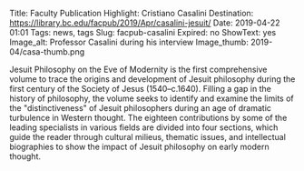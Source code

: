 Title: Faculty Publication Highlight: Cristiano Casalini
Destination: https://library.bc.edu/facpub/2019/Apr/casalini-jesuit/
Date: 2019-04-22 01:01 
Tags: news, tags 
Slug: facpub-casalini
Expired: no
ShowText: yes
Image_alt: Professor Casalini during his interview
Image_thumb: 2019-04/casa-thumb.png

Jesuit Philosophy on the Eve of Modernity is the first comprehensive volume to trace the origins and development of Jesuit philosophy during the first century of the Society of Jesus (1540–c.1640). Filling a gap in the history of philosophy, the volume seeks to identify and examine the limits of the "distinctiveness" of Jesuit philosophers during an age of dramatic turbulence in Western thought. The eighteen contributions by some of the leading specialists in various fields are divided into four sections, which guide the reader through cultural milieus, thematic issues, and intellectual biographies to show the impact of Jesuit philosophy on early modern thought. 